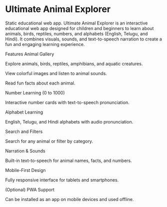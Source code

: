 
# Ultimate Animal Explorer

Static educational web app.
Ultimate Animal Explorer is an interactive educational web app designed for children and beginners to learn about animals, birds, reptiles, numbers, and alphabets (English, Telugu, and Hindi). It combines visuals, sounds, and text-to-speech narration to create a fun and engaging learning experience.

Features
Animal Gallery

Explore animals, birds, reptiles, amphibians, and aquatic creatures.

View colorful images and listen to animal sounds.

Read fun facts about each animal.

Number Learning (0 to 1000)

Interactive number cards with text-to-speech pronunciation.

Alphabet Learning

English, Telugu, and Hindi alphabets with audio pronunciation.

Search and Filters

Search for any animal or filter by category.

Narration & Sounds

Built-in text-to-speech for animal names, facts, and numbers.

Mobile-First Design

Fully responsive interface for tablets and smartphones.

(Optional) PWA Support

Can be installed as an app on mobile devices and used offline.

